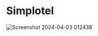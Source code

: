 # Simplotel

![Screenshot 2024-04-03 012438](https://github.com/Roshan-moger/Simplotel/assets/142988403/2e21fe3f-0b2d-4245-80bf-2abc5b162bec)
